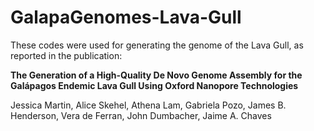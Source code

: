 # GalapaGenomes-Lava-Gull
These codes were used for generating the genome of the Lava Gull, as reported in the publication:

**The Generation of a High-Quality De Novo Genome Assembly for the Galápagos Endemic Lava Gull Using Oxford Nanopore Technologies**

Jessica Martin, Alice Skehel, Athena Lam, Gabriela Pozo, James B. Henderson, Vera de Ferran, John Dumbacher, Jaime A. Chaves



